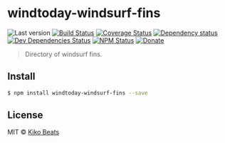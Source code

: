 # windtoday-windsurf-fins

![Last version](https://img.shields.io/github/tag/windtoday/windtoday-windsurf-fins.svg?style=flat-square)
[![Build Status](https://img.shields.io/travis/windtoday/windtoday-windsurf-fins/master.svg?style=flat-square)](https://travis-ci.org/windtoday/windtoday-windsurf-fins)
[![Coverage Status](https://img.shields.io/coveralls/windtoday/windtoday-windsurf-fins.svg?style=flat-square)](https://coveralls.io/github/windtoday/windtoday-windsurf-fins)
[![Dependency status](https://img.shields.io/david/windtoday/windtoday-windsurf-fins.svg?style=flat-square)](https://david-dm.org/windtoday/windtoday-windsurf-fins)
[![Dev Dependencies Status](https://img.shields.io/david/dev/windtoday/windtoday-windsurf-fins.svg?style=flat-square)](https://david-dm.org/windtoday/windtoday-windsurf-fins#info=devDependencies)
[![NPM Status](https://img.shields.io/npm/dm/windtoday-windsurf-fins.svg?style=flat-square)](https://www.npmjs.org/package/windtoday-windsurf-fins)
[![Donate](https://img.shields.io/badge/donate-paypal-blue.svg?style=flat-square)](https://paypal.me/Kikobeats)

> Directory of windsurf fins.

## Install

```bash
$ npm install windtoday-windsurf-fins --save
```

## License

MIT © [Kiko Beats](https://github.com/Kikobeats)
